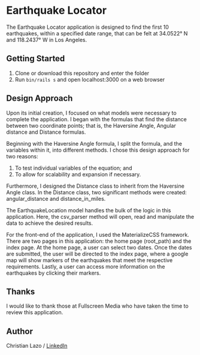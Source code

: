 # Earthquake Locator

The Earthquake Locator application is designed to find the first 10 earthquakes, within a specified date range, that can be felt at 34.0522° N and 118.2437° W in Los Angeles.

## Getting Started
1. Clone or download this repository and enter the folder
2. Run `bin/rails s` and open localhost:3000 on a web browser

## Design Approach

Upon its initial creation, I focused on what models were necessary to complete the application. I began with the formulas that find the distance between two coordinate points; that is, the Haversine Angle, Angular distance and Distance formulas.

Beginning with the Haversine Angle formula, I split the formula, and the variables within it, into different methods. I chose this design approach for two reasons:

1. To test individual variables of the equation; and
2. To allow for scalability and expansion if necessary.

Furthermore, I designed the Distance class to inherit from the Haversine Angle class. In the Distance class, two significant methods were created: angular_distance and distance_in_miles.

The EarthquakeLocation model handles the bulk of the logic in this application. Here, the csv_parser method will open, read and manipulate the data to achieve the desired results.

For the front-end of the application, I used the MaterializeCSS framework. There are two pages in this application: the home page (root_path) and the index page. At the home page, a user can select two dates. Once the dates are submitted, the user will be directed to the index page, where a google map will show markers of the earthquakes that meet the respective requirements. Lastly, a user can access more information on the earthquakes by clicking their markers.

## Thanks
I would like to thank those at Fullscreen Media who have taken the time to review this application.

## Author
Christian Lazo / [LinkedIn](https://www.linkedin.com/in/christian-lazo)

